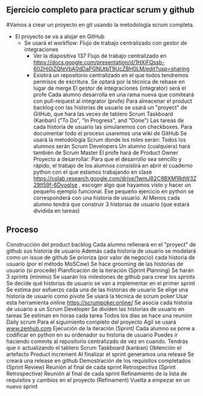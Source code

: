 ## Ejercicio completo para practicar scrum y github



#Vamos a crear un proyecto en git usando la metodología scrum completa.

- El proyecto se va a alojar en GitHub
  - Se usará el workflow: Flujo de trabajo centralizado con gestor de integraciones 
    - Ver la diapositiva 137 Flujo de trabajo centralizado en https://docs.google.com/presentation/d/1HXiFQssb-602Hj0iZQfeVbA0dDaPGNUtbT9UcZBH0LM/edit?usp=sharing 
    - Existirá un repositorio centralizado en el que todos tendremos permisos de escritura.
Se optará por la técnica de rebase en lugar de merge
El gestor de integraciones (integrator) será el profe
Cada alumno desarrolla en una rama nueva que comiteará con pull-request al integrator (profe)
Para almacenar el product backlog con las historias de usuario se usará un "proyect" de GitHub, que hará las veces de tablero Scrum Taskboard (Kanban) ("To Do", "In Progress", and "Done")
Las tareas de cada historia de usuario las simularemos con checkboxes.
Para documentar todo el proceso usaremos una wiki de GitHub
Se usará la metodología Scrum donde los roles serán:
Todos los alumnos serán Scrum Developers
Un alumno (cualquiera) hará también de Scrum Master
El profe hará de Product Owner
Proyecto a desarrollar:
Para que el desarrollo sea sencillo y rápido, el trabajo de los alumnos consistirá en abrir el cuaderno python con el que estamos trabajando en clase https://colab.research.google.com/drive/1wmJ82C9BXM1RdW3Z29lt59f-6DvoqIse , escoger algo que hayamos visto y hacer un pequeño ejemplo funcional.
Ese pequeño ejercicio en python se corresponderá con una historia de usuario.
Al Menos cada alumno tendrá que construir 3 historias de usuario (que estará dividida en tareas)

## Proceso

Construcción del product backlog
Cada alumno rellenará en el "proyect" de github sus historia de usuario
Además cada historia de usuario se modelará como un issue de github
Se prioriza (por valor de negocio) cada historia de usuario (por el método MoSCow)
Se hace grooming de las historias de usuario (si procede)
Planificación de la iteración (Sprint Planning)
Se harán 3 sprints (mínimo)
Se usarán los milestones de github para crear los sprints
Se decide qué historias de usuario se van a implementar en el primer sprint
Se estima por esfuerzo cada una de las historias de usuario
Se elige una historia de usuario como pivote
Se usará la técnica de scrum poker
Usar esta herramienta online https://scrumpoker.online/ 
Se asocia cada historia de usuario a un Scrum Developer
Se dividen las historias de usuario en tareas
Se estiman en horas cada tarea
Todos los días se hace una reunión Daily scrum
Para el siguimiento completo del proyecto Agil se usará www.zenhub.com 
Ejecución de la iteración (Sprint)
Cada alumno se pone a codificar en python en su ordenador su historia de usuario
Puedes ir haciendo commits al repositorio centralizado de vez en cuando.
Tendrás que ir actualizando el tablero Scrum Taskboard (kanban)
Obtención el artefacto Product increment
Al finalizar el sprint generamos una release
Se creará una release en github
Demostración de los requisitos completados (Sprint Review)
Reunión al final de cada sprint
Retrospectiva (Sprint Retrospective)
Reunión al final de cada sprint
Refinamiento de la lista de requisitos y cambios en el proyecto (Refinament)
Vuelta a empezar en un nuevo sprint


